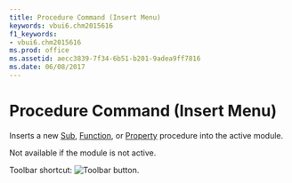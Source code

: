 ```yaml
---
title: Procedure Command (Insert Menu)
keywords: vbui6.chm2015616
f1_keywords:
- vbui6.chm2015616
ms.prod: office
ms.assetid: aecc3839-7f34-6b51-b201-9adea9ff7816
ms.date: 06/08/2017
---
```



# Procedure Command (Insert Menu)

Inserts a new [Sub](../../Glossary/vbe-glossary.md#Sub), [Function](../../Glossary/vbe-glossary.md#Function), or [Property](../../Glossary/vbe-glossary.md#property) procedure into the active module.

Not available if the module is not active.

Toolbar shortcut: 
![Toolbar button](../../../images/tbr_proc_ZA01201726.gif).



